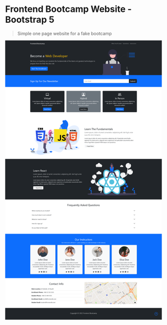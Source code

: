 # Frontend Bootcamp Website - Bootstrap 5

> Simple one page website for a fake bootcamp

![basics](./screenshots/Screenshot%202022-09-10%20at%2019-27-24%20Frontend%20Bootcamp.png)
